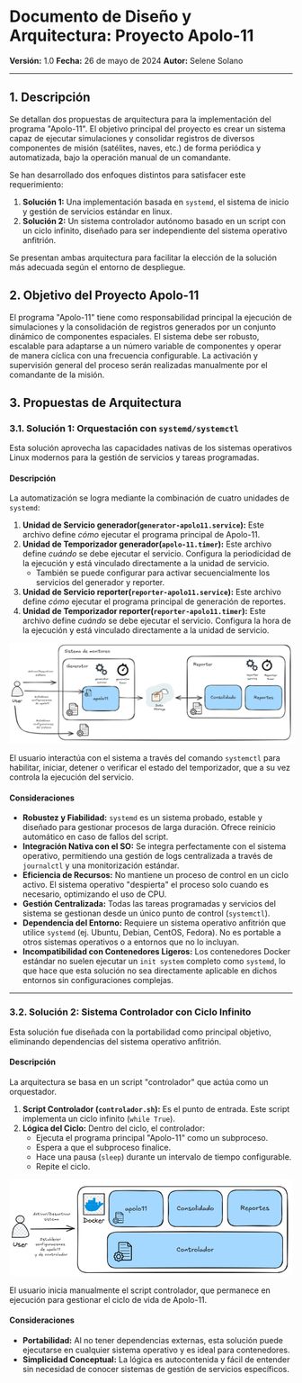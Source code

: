 # **Documento de Diseño y Arquitectura: Proyecto Apolo-11**

**Versión:** 1.0
**Fecha:** 26 de mayo de 2024
**Autor:** Selene Solano

---

## **1. Descripción**

Se detallan dos propuestas de arquitectura para la implementación del programa "Apolo-11". El objetivo principal del proyecto es crear un sistema capaz de ejecutar simulaciones y consolidar registros de diversos componentes de misión (satélites, naves, etc.) de forma periódica y automatizada, bajo la operación manual de un comandante.

Se han desarrollado dos enfoques distintos para satisfacer este requerimiento:

1.  **Solución 1:** Una implementación basada en `systemd`, el sistema de inicio y gestión de servicios estándar en linux.
2.  **Solución 2:** Un sistema controlador autónomo basado en un script con un ciclo infinito, diseñado para ser independiente del sistema operativo anfitrión.

Se presentan ambas arquitectura para facilitar la elección de la solución más adecuada según el entorno de despliegue.

## **2. Objetivo del Proyecto Apolo-11**

El programa "Apolo-11" tiene como responsabilidad principal la ejecución de simulaciones y la consolidación de registros generados por un conjunto dinámico de componentes espaciales. El sistema debe ser robusto, escalable para adaptarse a un número variable de componentes y operar de manera cíclica con una frecuencia configurable. La activación y supervisión general del proceso serán realizadas manualmente por el comandante de la misión.

## **3. Propuestas de Arquitectura**

### **3.1. Solución 1: Orquestación con `systemd/systemctl`**

Esta solución aprovecha las capacidades nativas de los sistemas operativos Linux modernos para la gestión de servicios y tareas programadas.

#### **Descripción**

La automatización se logra mediante la combinación de cuatro unidades de `systemd`:

1.  **Unidad de Servicio generador(`generator-apolo11.service`):** Este archivo define *cómo* ejecutar el programa principal de Apolo-11.
2.  **Unidad de Temporizador generador(`apolo-11.timer`):** Este archivo define *cuándo* se debe ejecutar el servicio. Configura la periodicidad de la ejecución y está vinculado directamente a la unidad de servicio.
    - También se puede configurar para activar secuencialmente los servicios del generador y reporter.
3.  **Unidad de Servicio reporter(`reporter-apolo11.service`):** Este archivo define *cómo* ejecutar el programa principal de generación de reportes. 
4.  **Unidad de Temporizador reporter(`reporter-apolo11.timer`):** Este archivo define *cuándo* se debe ejecutar el servicio. Configura la hora de la ejecución y está vinculado directamente a la unidad de servicio.


![Solución 1](imgs/solucion1.png)

El usuario interactúa con el sistema a través del comando `systemctl` para habilitar, iniciar, detener o verificar el estado del temporizador, que a su vez controla la ejecución del servicio.


#### **Consideraciones**

*   **Robustez y Fiabilidad:** `systemd` es un sistema probado, estable y diseñado para gestionar procesos de larga duración. Ofrece reinicio automático en caso de fallos del script.
*   **Integración Nativa con el SO:** Se integra perfectamente con el sistema operativo, permitiendo una gestión de logs centralizada a través de `journalctl` y una monitorización estándar.
*   **Eficiencia de Recursos:** No mantiene un proceso de control en un ciclo activo. El sistema operativo "despierta" el proceso solo cuando es necesario, optimizando el uso de CPU.
*   **Gestión Centralizada:** Todas las tareas programadas y servicios del sistema se gestionan desde un único punto de control (`systemctl`).
*   **Dependencia del Entorno:** Requiere un sistema operativo anfitrión que utilice `systemd` (ej. Ubuntu, Debian, CentOS, Fedora). No es portable a otros sistemas operativos o a entornos que no lo incluyan.
*   **Incompatibilidad con Contenedores Ligeros:** Los contenedores Docker estándar no suelen ejecutar un `init system` completo como `systemd`, lo que hace que esta solución no sea directamente aplicable en dichos entornos sin configuraciones complejas.

---

### **3.2. Solución 2: Sistema Controlador con Ciclo Infinito**

Esta solución fue diseñada con la portabilidad como principal objetivo, eliminando dependencias del sistema operativo anfitrión.

#### **Descripción**

La arquitectura se basa en un script "controlador" que actúa como un orquestador.

1.  **Script Controlador (`controlador.sh`):** Es el punto de entrada. Este script implementa un ciclo infinito (`while True`).
2.  **Lógica del Ciclo:** Dentro del ciclo, el controlador:
    *   Ejecuta el programa principal "Apolo-11" como un subproceso.
    *   Espera a que el subproceso finalice.
    *   Hace una pausa (`sleep`) durante un intervalo de tiempo configurable.
    *   Repite el ciclo.

![Solución 2](imgs/solucion2.png)

El usuario inicia manualmente el script controlador, que permanece en ejecución para gestionar el ciclo de vida de Apolo-11.


#### **Consideraciones**

*   **Portabilidad:** Al no tener dependencias externas, esta solución puede ejecutarse en cualquier sistema operativo y es ideal para contenedores.
*   **Simplicidad Conceptual:** La lógica es autocontenida y fácil de entender sin necesidad de conocer sistemas de gestión de servicios específicos.
